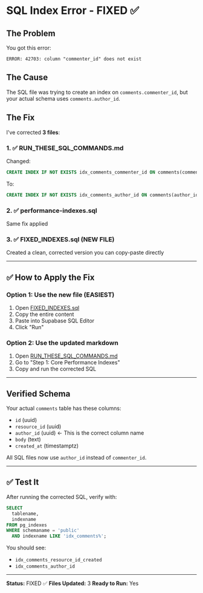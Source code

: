 # SQL Index Error - FIXED ✅

## The Problem
You got this error:
```
ERROR: 42703: column "commenter_id" does not exist
```

## The Cause
The SQL file was trying to create an index on `comments.commenter_id`, but your actual schema uses `comments.author_id`.

## The Fix
I've corrected **3 files**:

### 1. ✅ RUN_THESE_SQL_COMMANDS.md
Changed:
```sql
CREATE INDEX IF NOT EXISTS idx_comments_commenter_id ON comments(commenter_id);
```
To:
```sql
CREATE INDEX IF NOT EXISTS idx_comments_author_id ON comments(author_id);
```

### 2. ✅ performance-indexes.sql
Same fix applied

### 3. ✅ FIXED_INDEXES.sql (NEW FILE)
Created a clean, corrected version you can copy-paste directly

---

## ✅ How to Apply the Fix

### Option 1: Use the new file (EASIEST)
1. Open [FIXED_INDEXES.sql](./FIXED_INDEXES.sql)
2. Copy the entire content
3. Paste into Supabase SQL Editor
4. Click "Run"

### Option 2: Use the updated markdown
1. Open [RUN_THESE_SQL_COMMANDS.md](./RUN_THESE_SQL_COMMANDS.md)
2. Go to "Step 1: Core Performance Indexes"
3. Copy and run the corrected SQL

---

## Verified Schema
Your actual `comments` table has these columns:
- `id` (uuid)
- `resource_id` (uuid)
- `author_id` (uuid) ← This is the correct column name
- `body` (text)
- `created_at` (timestamptz)

All SQL files now use `author_id` instead of `commenter_id`.

---

## ✅ Test It
After running the corrected SQL, verify with:
```sql
SELECT
  tablename,
  indexname
FROM pg_indexes
WHERE schemaname = 'public'
  AND indexname LIKE 'idx_comments%';
```

You should see:
- `idx_comments_resource_id_created`
- `idx_comments_author_id`

---

**Status:** FIXED ✅
**Files Updated:** 3
**Ready to Run:** Yes
